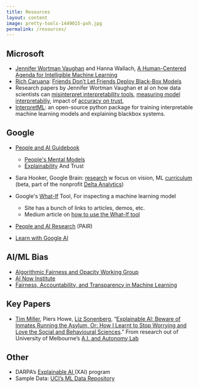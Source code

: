 ```yaml
---
title: Resources
layout: content
image: pretty-tools-1449015-pxh.jpg
permalink: /resources/
---
```



## Microsoft
- [Jennifer Wortman Vaughan](http://www.jennwv.com) and Hanna Wallach, [A Human-Centered Agenda for Intelligible Machine Learning](http://www.jennwv.com/papers/intel-chapter.pdf)
- [Rich Caruana](https://www.microsoft.com/en-us/research/people/rcaruana/): [Friends Don’t Let Friends Deploy Black-Box Models](https://www.youtube.com/watch?v=TPY16CSIrwY)
- Research papers by Jennifer Wortman Vaughan et al on how data scientists can [misinterpret interpretability tools](http://www.jennwv.com/papers/interp-ds.pdf?mkt_tok=eyJpIjoiTjJFd1l6VmtZemczWlRRNSIsInQiOiJvZXNMR3F0MFM4S2xIdW9KVk1KQnowVENpMkV2NmxleXBsZURLZnNweFVwXC8yalFVUE52YlN5TVNFd2k0dUg1RzE1dXZpUFwvUlgzOXJPYmRjXC9qeHhzQnZpaGVLNlJ5T3o2RnplK1ZLbk1jN2pFVXVEaHVjQkp3QUUxb1c4cWtmaCJ9), [measuring model interpretabiliy](https://arxiv.org/pdf/1802.07810.pdf), impact of [accuracy on trust](http://www.jennwv.com/papers/accuracy-trust.pdf?mkt_tok=eyJpIjoiTjJFd1l6VmtZemczWlRRNSIsInQiOiJvZXNMR3F0MFM4S2xIdW9KVk1KQnowVENpMkV2NmxleXBsZURLZnNweFVwXC8yalFVUE52YlN5TVNFd2k0dUg1RzE1dXZpUFwvUlgzOXJPYmRjXC9qeHhzQnZpaGVLNlJ5T3o2RnplK1ZLbk1jN2pFVXVEaHVjQkp3QUUxb1c4cWtmaCJ9), 
- [InterpretML](https://github.com/interpretml/interpret): an open-source python package for training interpretable machine learning models and explaining blackbox systems. 


## Google
- [People and AI Guidebook](https://pair.withgoogle.com/)
   - [People's Mental Models](https://pair.withgoogle.com/chapter/mental-models/)
   - [Explainability](https://pair.withgoogle.com/chapter/explainability-trust/) And Trust

- Sara Hooker, Google Brain: [research](https://www.sarahooker.me/research.html) w focus on vision, ML [curriculum](https://www.sarahooker.me/curriculum.html) (beta, part of the nonprofit [Delta Analytics](http://www.deltanalytics.org))
- Google's [What-If](https://pair-code.github.io/what-if-tool/) Tool, For inspecting a machine learning model
   - Site has a bunch of links to articles, demos, etc.
   - Medium article on [how to use the What-If tool](https://towardsdatascience.com/using-what-if-tool-to-investigate-machine-learning-models-913c7d4118f)

- [People and AI Research](https://research.google/teams/brain/pair/) (PAIR)
- [Learn with Google AI](https://ai.google/education/)

## AI/ML Bias
- [Algorithmic Fairness and Opacity Working Group](https://afog.berkeley.edu)
- [AI Now Institute](https://ainowinstitute.org)
- [Fairness, Accountability, and Transparency
in Machine Learning](https://www.fatml.org)


## Key Papers
- [Tim Miller](https://people.eng.unimelb.edu.au/tmiller/), Piers Howe, [Liz Sonenberg](https://people.eng.unimelb.edu.au/lizs/), “[Explainable AI: Beware of Inmates Running the Asylum, Or: How I Learnt to Stop Worrying and Love the Social and Behavioural Sciences](https://arxiv.org/abs/1712.00547).”  From research out of University of Melbourne’s [A.I. and Autonomy Lab](https://cis.unimelb.edu.au/agentlab/explainable-ai/) 

## Other
- DARPA’s [Explainable AI ](https://www.darpa.mil/program/explainable-artificial-intelligence)(XAI) program
- Sample Data:  [UCI’s ML Data Repository](https://archive.ics.uci.edu/ml/index.php)
